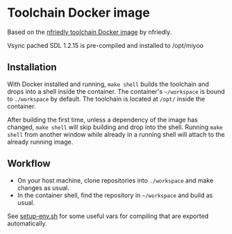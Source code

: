 # Toolchain Docker image

Based on the [nfriedly toolchain Docker image](https://github.com/nfriedly/miyoo-toolchain/) by nfriedly.

Vsync pached SDL 1.2.15 is pre-compiled and installed to /opt/miyoo

## Installation

With Docker installed and running, `make shell` builds the toolchain and drops into a shell inside the container. The container's `~/workspace` is bound to `./workspace` by default. The toolchain is located at `/opt/` inside the container.

After building the first time, unless a dependency of the image has changed, `make shell` will skip building and drop into the shell. Running `make shell` from another window while already in a running shell will attach to the already running image.

## Workflow

- On your host machine, clone repositories into `./workspace` and make changes as usual.
- In the container shell, find the repository in `~/workspace` and build as usual.

See [setup-env.sh](./build/setup-env.sh) for some useful vars for compiling that are exported automatically.